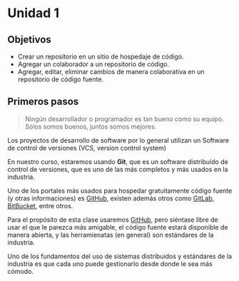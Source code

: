 # Unidad 1

## Objetivos
* Crear un repositorio en un sitio de hospedaje de código.
* Agregar un colaborador a un repositorio de código.
* Agregar, editar, eliminar cambios de manera colaborativa en un repositorio de código fuente. 

## Primeros pasos

> Ningún desarrollador o programador es tan bueno como su equipo. Sólos somos buenos, juntos somos mejores.

Los proyectos de desarrollo de software por lo general utilizan un Software de control de versiones (VCS, version control system)

En nuestro curso, estaremos usando **Git**, que es un software distribuído de control de versiones, que es uno de las más completos y más usados en la industria.

Uno de los portales más usados para hospedar gratuitamente código fuente (y otras informaciones) es [GitHub](https://github.com), existen además otros como [GitLab](https://gitlab.com), [BitBucket](https://bitbucket.com), entre otros.

Para el propósito de esta clase usaremos [GitHub](https://github.com), pero siéntase libre de usar el que le parezca más amigable, el código fuente estará disponible de manera abierta, y las herramienatas (en general) son estándares de la industria.

Uno de los fundamentos del uso de sistemas distribuidos y estándares de la industria es que cada uno puede gestionarlo desde donde le sea más cómodo.







